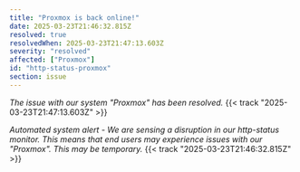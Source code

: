 ```yaml
---
title: "Proxmox is back online!"
date: 2025-03-23T21:46:32.815Z
resolved: true
resolvedWhen: 2025-03-23T21:47:13.603Z
severity: "resolved"
affected: ["Proxmox"]
id: "http-status-proxmox"
section: issue
---
```


*The issue with our system "Proxmox" has been resolved.* {{< track "2025-03-23T21:47:13.603Z" >}}

**Automated system alert* - We are sensing a disruption in our http-status monitor. This means that end users may experience issues with our "Proxmox". This may be temporary.* {{< track "2025-03-23T21:46:32.815Z" >}}
